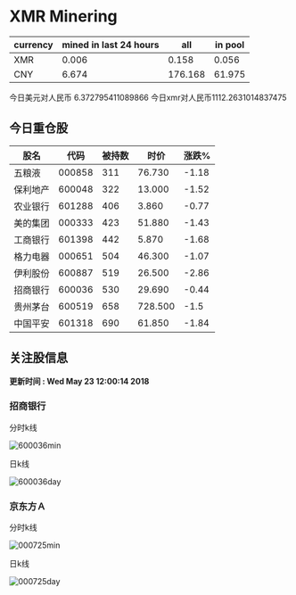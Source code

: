 # XMR Minering

|currency|mined in last 24 hours|all|in pool|
|---|---|---|---|
|XMR|0.006|0.158|0.056|
|CNY|6.674|176.168|61.975|

今日美元对人民币 6.372795411089866	今日xmr对人民币1112.2631014837475


## 今日重仓股 

|股名|代码|被持数|时价|涨跌%|
|---|---|---|---|---|
|五粮液|000858|311|76.730|-1.18|
|保利地产|600048|322|13.000|-1.52|
|农业银行|601288|406|3.860|-0.77|
|美的集团|000333|423|51.880|-1.43|
|工商银行|601398|442|5.870|-1.68|
|格力电器|000651|504|46.300|-1.07|
|伊利股份|600887|519|26.500|-2.86|
|招商银行|600036|530|29.690|-0.44|
|贵州茅台|600519|658|728.500|-1.5|
|中国平安|601318|690|61.850|-1.84|

## 关注股信息
**更新时间 : Wed May 23 12:00:14 2018**
### 招商银行 
分时k线

![600036min](http://image.sinajs.cn/newchart/min/n/sh600036.gif)

日k线

![600036day](http://image.sinajs.cn/newchart/daily/n/sh600036.gif)

### 京东方Ａ 
分时k线

![000725min](http://image.sinajs.cn/newchart/min/n/sz000725.gif)

日k线

![000725day](http://image.sinajs.cn/newchart/daily/n/sz000725.gif)
